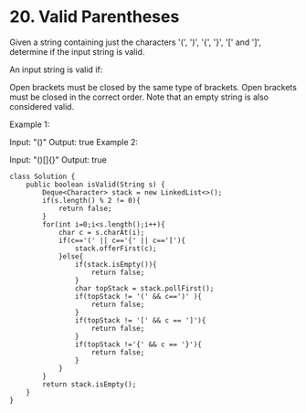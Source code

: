 # 20. Valid Parentheses

Given a string containing just the characters '\(', '\)', '{', '}', '\[' and '\]', determine if the input string is valid.

An input string is valid if:

Open brackets must be closed by the same type of brackets. Open brackets must be closed in the correct order. Note that an empty string is also considered valid.

Example 1:

Input: "\(\)" Output: true Example 2:

Input: "\(\)\[\]{}" Output: true

```text
class Solution {
    public boolean isValid(String s) {
        Deque<Character> stack = new LinkedList<>();
        if(s.length() % 2 != 0){
            return false;
        }
        for(int i=0;i<s.length();i++){
            char c = s.charAt(i);
            if(c=='(' || c=='{' || c=='['){
                stack.offerFirst(c);
            }else{
                if(stack.isEmpty()){
                    return false;
                }
                char topStack = stack.pollFirst();
                if(topStack != '(' && c==')' ){
                    return false;
                }
                if(topStack != '[' && c == ']'){
                    return false;
                }
                if(topStack !='{' && c == '}'){
                    return false;
                }
            }
        }
        return stack.isEmpty();
    }
}
```





